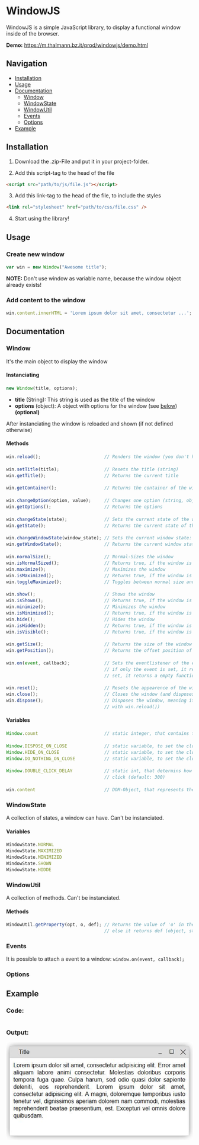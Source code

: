 # WindowJS

WindowJS is a simple JavaScript library, to display a functional window inside of the browser.

**Demo:** https://m.thalmann.bz.it/prod/windowjs/demo.html

## Navigation
- [Installation](#installation)
- [Usage](#usage)
- [Documentation](#documentation)
  - [Window](#window)
  - [WindowState](#windowstate)
  - [WindowUtil](#windowutil)
  - [Events](#events)
  - [Options](#options)
- [Example](#example)

## Installation
1. Download the .zip-File and put it in your project-folder.

2. Add this script-tag to the head of the file
```html
<script src="path/to/js/file.js"></script>
```

3. Add this link-tag to the head of the file, to include the styles
```html
<link rel="stylesheet" href="path/to/css/file.css" />
```

4. Start using the library!

## Usage
### Create new window
```javascript
var win = new Window("Awesome title");
```
**NOTE:** Don't use window as variable name, because the window object already exists!

### Add content to the window
```javascript
win.content.innerHTML = 'Lorem ipsum dolor sit amet, consectetur ...';
```
## Documentation
### Window
It's the main object to display the window
#### Instanciating
```javascript
new Window(title, options);
```
- **title** (String): This string is used as the title of the window
- **options** (object): A object with options for the window (see [below](#options)) **(optional)**

After instanciating the window is reloaded and shown (if not defined otherwise)

#### Methods
```javascript
win.reload();                        // Renders the window (you don't have to use this)

win.setTitle(title);                 // Resets the title (string)
win.getTitle();                      // Returns the current title

win.getContainer();                  // Returns the container of the window

win.changeOption(option, value);     // Changes one option (string, object)
win.getOptions();                    // Returns the options

win.changeState(state);              // Sets the current state of the window: NORMAL / MAXIMIZED  (WindowState)
win.getState();                      // Returns the current state of the window

win.changeWindowState(window_state); // Sets the current window state: SHOWN / MINIMIZED / HIDDEN (WindowState)
win.getWindowState();                // Returns the current window state

win.normalSize();                    // Normal-Sizes the window
win.isNormalSized();                 // Returns true, if the window is normal-sized, otherwise false
win.maximize();                      // Maximizes the window
win.isMaximized();                   // Returns true, if the window is maximized, otherwise false
win.toggleMaximize();                // Toggles between normal size and maximized

win.show();                          // Shows the window
win.isShown();                       // Returns true, if the window is shown, otherwise false
win.minimize();                      // Minimizes the window
win.isMinimized();                   // Returns true, if the window is minimized, otherwise false
win.hide();                          // Hides the window
win.isHidden();                      // Returns true, if the window is hidden, otherwise false
win.isVisible();                     // Returns true, if the window is not minimized and not hidden, otherwise false

win.getSize();                       // Returns the size of the window in pixels
win.getPosition();                   // Returns the offset position of the top left corner to the parent element

win.on(event, callback);             // Sets the eventlistener of the event, if the callback is specified;
                                     // if only the event is set, it returns the callback-function; if that is not
                                     // set, it returns a empty function (string, function)

win.reset();                         // Resets the appearence of the window (shows it and sets its size to normal)
win.close();                         // Closes the window (and disposes it, if not defined otherwise)
win.dispose();                       // Disposes the window, meaning it is removed from the dom (can be re-created
                                     // with win.reload())
```
#### Variables
```javascript
Window.count                         // static integer, that contains the number of instanciated windows so far

Window.DISPOSE_ON_CLOSE              // static variable, to set the close action (disposes the window)
Window.HIDE_ON_CLOSE                 // static variable, to set the close action (only hides the window)
Window.DO_NOTHING_ON_CLOSE           // static variable, to set the close action (doesn't hide the window)

Window.DOUBLE_CLICK_DELAY            // static int, that determins how many ms the user have for the double
                                     // click (default: 300)

win.content                          // DOM-Object, that represents the content of the window (edit this!)
```

### WindowState
A collection of states, a window can have. Can't be instanciated.
#### Variables
```javascript
WindowState.NORMAL
WindowState.MAXIMIZED
WindowState.MINIMIZED
WindowState.SHOWN
WindowState.HIDDE
```

### WindowUtil
A collection of methods. Can't be instanciated.
#### Methods
```javascript
WindowUtil.getProperty(opt, o, def); // Returns the value of 'o' in the array/object opt, if it is set;
                                     // else it returns def (object, string, object)
```

### Events
It is possible to attach a event to a window: ``window.on(event, callback);``

### Options

## Example
### Code:
```javascript
```

### Output:

![windowJs example](demo/example.jpg)
